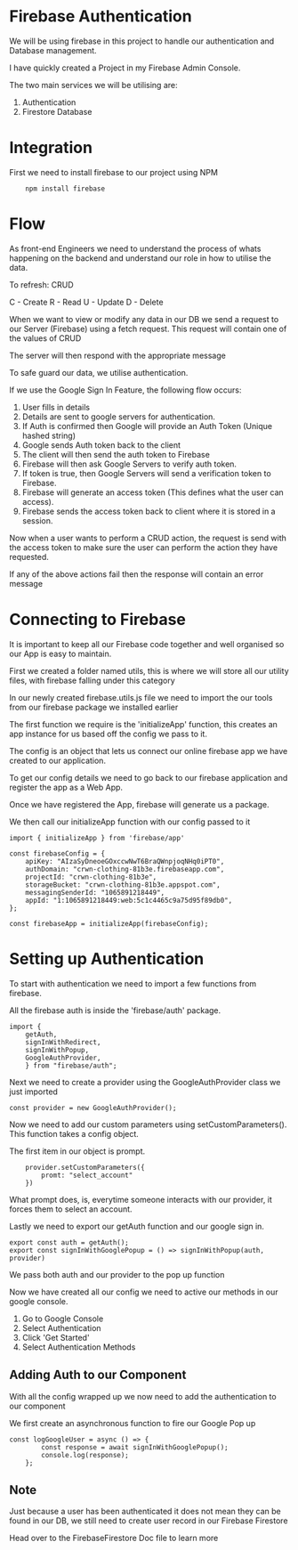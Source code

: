 # Firebase Authentication

We will be using firebase in this project to handle our authentication and Database management.

I have quickly created a Project in my Firebase Admin Console.

The two main services we will be utilising are:

1. Authentication
2. Firestore Database

# Integration

First we need to install firebase to our project using NPM

```
    npm install firebase
```

# Flow

As front-end Engineers we need to understand the process of whats happening on the backend and understand our role in how to utilise the data.

To refresh: CRUD

C - Create
R - Read
U - Update
D - Delete

When we want to view or modify any data in our DB we send a request to our Server (Firebase) using a fetch request. This request will contain one of the values of CRUD

The server will then respond with the appropriate message

To safe guard our data, we utilise authentication.

If we use the Google Sign In Feature, the following flow occurs:

1. User fills in details
2. Details are sent to google servers for authentication.
3. If Auth is confirmed then Google will provide an Auth Token (Unique hashed string)
4. Google sends Auth token back to the client
5. The client will then send the auth token to Firebase
6. Firebase will then ask Google Servers to verify auth token.
7. If token is true, then Google Servers will send a verification token to Firebase.
8. Firebase will generate an access token (This defines what the user can access).
9. Firebase sends the access token back to client where it is stored in a session.

Now when a user wants to perform a CRUD action, the request is send with the access token to make sure the user can perform the action they have requested.

If any of the above actions fail then the response will contain an error message

# Connecting to Firebase

It is important to keep all our Firebase code together and well organised so our App is easy to maintain.

First we created a folder named utils, this is where we will store all our utility files, with firebase falling under this category

In our newly created firebase.utils.js file we need to import the our tools from our firebase package we installed earlier

The first function we require is the 'initializeApp' function, this creates an app instance for us based off the config we pass to it.

The config is an object that lets us connect our online firebase app we have created to our application.

To get our config details we need to go back to our firebase application and register the app as a Web App.

Once we have registered the App, firebase will generate us a package.

We then call our initializeApp function with our config passed to it

```
import { initializeApp } from 'firebase/app'

const firebaseConfig = {
	apiKey: "AIzaSyDneoeGOxccwNwT6BraQWnpjoqNHq0iPT0",
	authDomain: "crwn-clothing-81b3e.firebaseapp.com",
	projectId: "crwn-clothing-81b3e",
	storageBucket: "crwn-clothing-81b3e.appspot.com",
	messagingSenderId: "1065891218449",
	appId: "1:1065891218449:web:5c1c4465c9a75d95f89db0",
};

const firebaseApp = initializeApp(firebaseConfig);
```

# Setting up Authentication

To start with authentication we need to import a few functions from firebase.

All the firebase auth is inside the 'firebase/auth' package.

```
import {
    getAuth,
    signInWithRedirect,
    signInWithPopup,
    GoogleAuthProvider,
    } from "firebase/auth";
```

Next we need to create a provider using the GoogleAuthProvider class we just imported

```
const provider = new GoogleAuthProvider();
```

Now we need to add our custom parameters using setCustomParameters(). This function takes a config object.

The first item in our object is prompt.

```
    provider.setCustomParameters({
        promt: "select_account"
    })
```

What prompt does, is, everytime someone interacts with our provider, it forces them to select an account.

Lastly we need to export our getAuth function and our google sign in.

```
export const auth = getAuth();
export const signInWithGooglePopup = () => signInWithPopup(auth, provider)
```

We pass both auth and our provider to the pop up function

Now we have created all our config we need to active our methods in our google console.

1. Go to Google Console
2. Select Authentication
3. Click 'Get Started'
4. Select Authentication Methods

## Adding Auth to our Component

With all the config wrapped up we now need to add the authentication to our component

We first create an asynchronous function to fire our Google Pop up

```
const logGoogleUser = async () => {
		const response = await signInWithGooglePopup();
		console.log(response);
	};
```

## Note

Just because a user has been authenticated it does not mean they can be found in our DB, we still need to create user record in our Firebase Firestore

Head over to the FirebaseFirestore Doc file to learn more
